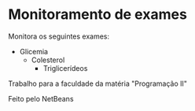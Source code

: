 # Monitoramento de exames

Monitora os seguintes exames:
  - Glicemia
    - Colesterol
      - Triglicerídeos
    
Trabalho para a faculdade da matéria "Programação II"

Feito pelo NetBeans
